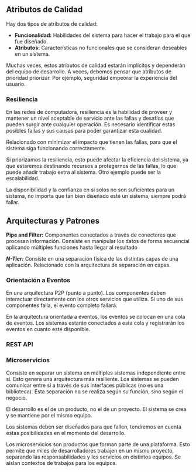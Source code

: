 ## Atributos de Calidad

Hay dos tipos de atributos de calidad:

- **Funcionalidad:** Habilidades del sistema para hacer el trabajo para el que fue diseñado.
- **Atributos:** Características no funcionales que se consideran deseables en un sistema.

Muchas veces, estos atributos de calidad estarán implícitos y dependerán del equipo de desarrollo. A veces, debemos pensar que atributos de prioridad priorizar. Por ejemplo, seguridad empeorar la experiencia del usuario.

### Resiliencia

En las redes de computadora, resiliencia es la habilidad de proveer y mantener un nivel aceptable de servicio ante las fallas y desafíos que pueden surgir ante cualquier operación. Es necesario identificar estas posibles fallas y sus causas para poder garantizar esta cualidad.

Relacionado con minimizar el impacto que tienen las fallas, para que el sistema siga funcionando correctamente.

Si priorizamos la resiliencia, esto puede afectar la eficiencia del sistema, ya que estaremos destinando recursos a protegernos de las fallas, lo que puede añadir trabajo extra al sistema. Otro ejemplo puede ser la escalabilidad.

La disponibilidad y la confianza en sí solos no son suficientes para un sistema, no importa que tan bien diseñado esté un sistema, siempre podrá fallar.

## Arquitecturas y Patrones

**Pipe and Filter:** Componentes conectados a través de conectores que procesan información. Consiste en manipular los datos de forma secuencial aplicando múltiples funciones hasta llegar al resultado

***N-Tier:*** Consiste en una separación física de las distintas capas de una aplicación. Relacionado con la arquitectura de separación en capas.

### Orientación a Eventos

En una arquitectura P2P (punto a punto). Los componentes deben interactuar directamente con los otros servicios que utiliza. Si uno de sus componentes falla, el evento completo fallará.

En la arquitectura orientada a eventos, los eventos se colocan en una cola de eventos. Los sistemas estarán conectados a esta cola y registrarán los eventos en cuanto esté disponible.

### REST API

### Microservicios

Consiste en separar un sistema en múltiples sistemas independiente entre sí. Esto genera una arquitectura más resiliente. Los sistemas se pueden comunicar entre sí a través de sus interfaces públicas (no es una biblioteca). Esta separación no se realiza según su función, sino según el negocio.

El desarrollo es el de un producto, no el de un proyecto. El sistema se crea y se mantiene por el mismo equipo.

Los sistemas deben ser diseñados para que fallen, tendremos en cuenta estas posibilidades en el momento del desarrollo.

Los microservicios son productos que forman parte de una plataforma. Esto permite que miles de desarrolladores trabajen en un mismo proyecto, separando las responsabilidades y los servicios en distintos equipos. Se aíslan contextos de trabajos para los equipos.
